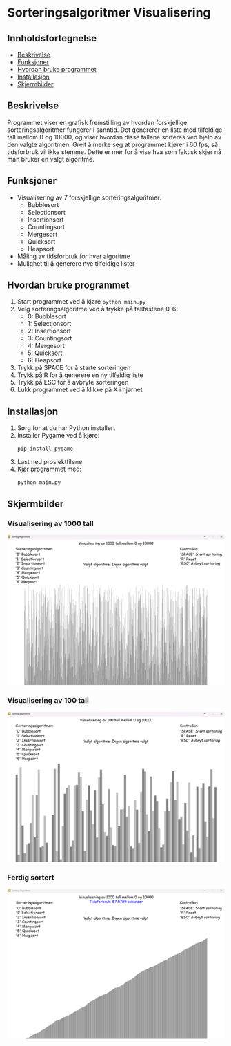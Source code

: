 ﻿# Sorteringsalgoritmer Visualisering

## Innholdsfortegnelse
- [Beskrivelse](#beskrivelse)
- [Funksjoner](#funksjoner)
- [Hvordan bruke programmet](#hvordan-bruke-programmet)
- [Installasjon](#installasjon)
- [Skjermbilder](#skjermbilder)


## Beskrivelse

Programmet viser en grafisk fremstilling av hvordan forskjellige sorteringsalgoritmer fungerer i sanntid. Det genererer en liste med tilfeldige tall mellom 0 og 10000, og viser hvordan disse tallene sorteres ved hjelp av den valgte algoritmen. Greit å merke seg at programmet kjører i 60 fps, så tidsforbruk vil ikke stemme. Dette er mer for å vise hva som faktisk skjer nå man bruker en valgt algoritme.

## Funksjoner

* Visualisering av 7 forskjellige sorteringsalgoritmer:
  * Bubblesort
  * Selectionsort
  * Insertionsort
  * Countingsort
  * Mergesort
  * Quicksort
  * Heapsort
* Måling av tidsforbruk for hver algoritme
* Mulighet til å generere nye tilfeldige lister

## Hvordan bruke programmet

1. Start programmet ved å kjøre `python main.py`
2. Velg sorteringsalgoritme ved å trykke på talltastene 0-6:
   * 0: Bubblesort
   * 1: Selectionsort
   * 2: Insertionsort
   * 3: Countingsort
   * 4: Mergesort
   * 5: Quicksort
   * 6: Heapsort
3. Trykk på SPACE for å starte sorteringen
4. Trykk på R for å generere en ny tilfeldig liste
5. Trykk på ESC for å avbryte sorteringen
6. Lukk programmet ved å klikke på X i hjørnet

## Installasjon

1. Sørg for at du har Python installert
2. Installer Pygame ved å kjøre:
   ```
   pip install pygame
   ```
3. Last ned prosjektfilene
4. Kjør programmet med:
   ```
   python main.py
   ```

## Skjermbilder

### Visualisering av 1000 tall
![1000](screenshots/1.png)

### Visualisering av 100 tall
![100](screenshots/3.png)

### Ferdig sortert
![Ferdig](screenshots/2.png)
